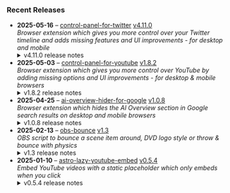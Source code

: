 ### Recent Releases

<!-- RECENT_RELEASES -->
<ul>
<li>
  <strong>2025-05-16</strong> – <a href="https://github.com/insin/control-panel-for-twitter">control-panel-for-twitter</a> <a href="https://github.com/insin/control-panel-for-twitter/releases/tag/v4.11.0">v4.11.0</a>
  <div><em>Browser extension which gives you more control over your Twitter timeline and adds missing features and UI improvements - for desktop and mobile</em></div>
  <details><summary>v4.11.0 release notes</summary><p>Visit the <a href="https://soitis.dev/control-panel-for-twitter" rel="nofollow">Control Panel for Twitter website</a> for installation links, more information about the extension, and FAQs. Follow <a href="https://twitter.com/ControlPanelFT" rel="nofollow">@ControlPanelFT</a> on Twitter or <a href="https://bsky.app/profile/soitis.dev" rel="nofollow">@soitis.dev</a> on Bluesky for updates.</p>
<h2>Changes</h2>
<ul>
<li>Added an option to hide the Live bar in the mobile timeline when someone you follow is broadcasting</li>
<li>Added an option to hide the Live with X box in the desktop sidebar</li>
<li>Added an option to hide the What's happening box in the desktop sidebar</li>
<li>Added an option to hide Who to follow and other suggested follow boxes in the desktop sidebar</li>
<li>Moved these to a new Sidebar options group, as they don't all belong in the Remove algorithmic content group</li>
<li>Added changing "Live on X" to "Live on Twitter" when Replace X branding changes is enabled</li>
<li>Added hiding promoted trends</li>
<li>Added hiding Install button cards in some Grok tweets</li>
<li>Added hiding Ask Grok button in Tweets</li>
<li>Added hiding a new premium upsell in the desktop sidebar</li>
<li>Fixed a link headline restoration false positive on Install button cards in Grok tweets</li>
<li>Fixed hiding the ad in What's happening when not hiding sidebar contents</li>
<li>Fixed Japanese translation wording and sentence endings</li>
<li>Increased timeout waiting for the "you aren't verified yet" premium upsell to appear in your own profile</li>
<li>Removed the Hide Pro nav option, as it's no longer applicable</li>
</ul>
<h2>Availability</h2>
<p>New versions have to be reviewed and approved for each browser before they're available to install or upgrade to.</p>
<p>This version is available for the following browsers:</p>
<p><a href="https://apps.apple.com/app/id1668516167?platform=mac" title="Safari on macOS" rel="nofollow"><img src="https://private-user-images.githubusercontent.com/226692/407980194-5521baec-f246-4a91-9615-ef602e3743b5.png?jwt=eyJhbGciOiJIUzI1NiIsInR5cCI6IkpXVCJ9.eyJpc3MiOiJnaXRodWIuY29tIiwiYXVkIjoicmF3LmdpdGh1YnVzZXJjb250ZW50LmNvbSIsImtleSI6ImtleTUiLCJleHAiOjE3NDc1ODgyMjYsIm5iZiI6MTc0NzU4NzkyNiwicGF0aCI6Ii8yMjY2OTIvNDA3OTgwMTk0LTU1MjFiYWVjLWYyNDYtNGE5MS05NjE1LWVmNjAyZTM3NDNiNS5wbmc_WC1BbXotQWxnb3JpdGhtPUFXUzQtSE1BQy1TSEEyNTYmWC1BbXotQ3JlZGVudGlhbD1BS0lBVkNPRFlMU0E1M1BRSzRaQSUyRjIwMjUwNTE4JTJGdXMtZWFzdC0xJTJGczMlMkZhd3M0X3JlcXVlc3QmWC1BbXotRGF0ZT0yMDI1MDUxOFQxNzA1MjZaJlgtQW16LUV4cGlyZXM9MzAwJlgtQW16LVNpZ25hdHVyZT04N2E0Yjk5NjkyOWMxMWRhN2E1MjhmYzBjM2RlNDhlZDMwOTgyNTFkNmZiMzJhMTY4ZDlkOWQ2MDY0OGQ0YWY2JlgtQW16LVNpZ25lZEhlYWRlcnM9aG9zdCJ9.T4lN5_DNwzdMLzGyXP1SV2HrxZCPcDOGZDSTL8-UcjY" alt="Safari on macOS)" content-type-secured-asset="image/png" secured-asset-link="" style="max-width: 100%;"></a> <a href="https://microsoftedge.microsoft.com/addons/detail/control-panel-for-twitter/foccddlibbeccjiobcnakipdpkjiijjp" title="Edge and Edge Canary on Android" rel="nofollow"><img src="https://user-images.githubusercontent.com/226692/212897573-34b1af0a-dc5a-4aa2-a1e7-ca85d3823f9f.png" alt="Edge and Edge Canary on Android" style="max-width: 100%;"></a></p>

<h2>Screenshots</h2>
<h3>Hide Live broadcast bar on mobile</h3>
<table>
<thead>
<tr>
<th align="center">Before</th>
<th align="center">After</th>
</tr>
</thead>
<tbody>
<tr>
<td align="center"><a target="_blank" rel="noopener noreferrer" href="https://private-user-images.githubusercontent.com/226692/444661625-0b5f46ee-0b1c-4895-8547-2996c0a3920d.jpg?jwt=eyJhbGciOiJIUzI1NiIsInR5cCI6IkpXVCJ9.eyJpc3MiOiJnaXRodWIuY29tIiwiYXVkIjoicmF3LmdpdGh1YnVzZXJjb250ZW50LmNvbSIsImtleSI6ImtleTUiLCJleHAiOjE3NDc1ODgyMjYsIm5iZiI6MTc0NzU4NzkyNiwicGF0aCI6Ii8yMjY2OTIvNDQ0NjYxNjI1LTBiNWY0NmVlLTBiMWMtNDg5NS04NTQ3LTI5OTZjMGEzOTIwZC5qcGc_WC1BbXotQWxnb3JpdGhtPUFXUzQtSE1BQy1TSEEyNTYmWC1BbXotQ3JlZGVudGlhbD1BS0lBVkNPRFlMU0E1M1BRSzRaQSUyRjIwMjUwNTE4JTJGdXMtZWFzdC0xJTJGczMlMkZhd3M0X3JlcXVlc3QmWC1BbXotRGF0ZT0yMDI1MDUxOFQxNzA1MjZaJlgtQW16LUV4cGlyZXM9MzAwJlgtQW16LVNpZ25hdHVyZT03MDI4YWU0OGExZjczOGJiMWIwMjY1ODY2OWE5ZWM3Yzg5YTk4YWM0YzUwNDZkYjgzZjAxMmNhZTZhOTI3OWMzJlgtQW16LVNpZ25lZEhlYWRlcnM9aG9zdCJ9.PzAHk_GfaNldQDWa4Qmhxmp8Vb6uYg3iKHplS-auOQ4"><img src="https://private-user-images.githubusercontent.com/226692/444661625-0b5f46ee-0b1c-4895-8547-2996c0a3920d.jpg?jwt=eyJhbGciOiJIUzI1NiIsInR5cCI6IkpXVCJ9.eyJpc3MiOiJnaXRodWIuY29tIiwiYXVkIjoicmF3LmdpdGh1YnVzZXJjb250ZW50LmNvbSIsImtleSI6ImtleTUiLCJleHAiOjE3NDc1ODgyMjYsIm5iZiI6MTc0NzU4NzkyNiwicGF0aCI6Ii8yMjY2OTIvNDQ0NjYxNjI1LTBiNWY0NmVlLTBiMWMtNDg5NS04NTQ3LTI5OTZjMGEzOTIwZC5qcGc_WC1BbXotQWxnb3JpdGhtPUFXUzQtSE1BQy1TSEEyNTYmWC1BbXotQ3JlZGVudGlhbD1BS0lBVkNPRFlMU0E1M1BRSzRaQSUyRjIwMjUwNTE4JTJGdXMtZWFzdC0xJTJGczMlMkZhd3M0X3JlcXVlc3QmWC1BbXotRGF0ZT0yMDI1MDUxOFQxNzA1MjZaJlgtQW16LUV4cGlyZXM9MzAwJlgtQW16LVNpZ25hdHVyZT03MDI4YWU0OGExZjczOGJiMWIwMjY1ODY2OWE5ZWM3Yzg5YTk4YWM0YzUwNDZkYjgzZjAxMmNhZTZhOTI3OWMzJlgtQW16LVNpZ25lZEhlYWRlcnM9aG9zdCJ9.PzAHk_GfaNldQDWa4Qmhxmp8Vb6uYg3iKHplS-auOQ4" alt="" content-type-secured-asset="image/jpeg" style="max-width: 100%;"></a></td>
<td align="center"><a target="_blank" rel="noopener noreferrer" href="https://private-user-images.githubusercontent.com/226692/444661700-43cc4a05-a185-493d-bdde-c9dbc127262e.jpg?jwt=eyJhbGciOiJIUzI1NiIsInR5cCI6IkpXVCJ9.eyJpc3MiOiJnaXRodWIuY29tIiwiYXVkIjoicmF3LmdpdGh1YnVzZXJjb250ZW50LmNvbSIsImtleSI6ImtleTUiLCJleHAiOjE3NDc1ODgyMjYsIm5iZiI6MTc0NzU4NzkyNiwicGF0aCI6Ii8yMjY2OTIvNDQ0NjYxNzAwLTQzY2M0YTA1LWExODUtNDkzZC1iZGRlLWM5ZGJjMTI3MjYyZS5qcGc_WC1BbXotQWxnb3JpdGhtPUFXUzQtSE1BQy1TSEEyNTYmWC1BbXotQ3JlZGVudGlhbD1BS0lBVkNPRFlMU0E1M1BRSzRaQSUyRjIwMjUwNTE4JTJGdXMtZWFzdC0xJTJGczMlMkZhd3M0X3JlcXVlc3QmWC1BbXotRGF0ZT0yMDI1MDUxOFQxNzA1MjZaJlgtQW16LUV4cGlyZXM9MzAwJlgtQW16LVNpZ25hdHVyZT02ODRiMDk4NTNhMjY0MTUzNWYzODIwZjgyMWNkZTk1OTJmOTg2MDBjNjgwNjQ1Nzg0Y2JiYTdmNzM2ZWFjYjg5JlgtQW16LVNpZ25lZEhlYWRlcnM9aG9zdCJ9.6gSM1kEHVzFXOPLwtZaGBLfYiZXZseCbnacnce054xg"><img src="https://private-user-images.githubusercontent.com/226692/444661700-43cc4a05-a185-493d-bdde-c9dbc127262e.jpg?jwt=eyJhbGciOiJIUzI1NiIsInR5cCI6IkpXVCJ9.eyJpc3MiOiJnaXRodWIuY29tIiwiYXVkIjoicmF3LmdpdGh1YnVzZXJjb250ZW50LmNvbSIsImtleSI6ImtleTUiLCJleHAiOjE3NDc1ODgyMjYsIm5iZiI6MTc0NzU4NzkyNiwicGF0aCI6Ii8yMjY2OTIvNDQ0NjYxNzAwLTQzY2M0YTA1LWExODUtNDkzZC1iZGRlLWM5ZGJjMTI3MjYyZS5qcGc_WC1BbXotQWxnb3JpdGhtPUFXUzQtSE1BQy1TSEEyNTYmWC1BbXotQ3JlZGVudGlhbD1BS0lBVkNPRFlMU0E1M1BRSzRaQSUyRjIwMjUwNTE4JTJGdXMtZWFzdC0xJTJGczMlMkZhd3M0X3JlcXVlc3QmWC1BbXotRGF0ZT0yMDI1MDUxOFQxNzA1MjZaJlgtQW16LUV4cGlyZXM9MzAwJlgtQW16LVNpZ25hdHVyZT02ODRiMDk4NTNhMjY0MTUzNWYzODIwZjgyMWNkZTk1OTJmOTg2MDBjNjgwNjQ1Nzg0Y2JiYTdmNzM2ZWFjYjg5JlgtQW16LVNpZ25lZEhlYWRlcnM9aG9zdCJ9.6gSM1kEHVzFXOPLwtZaGBLfYiZXZseCbnacnce054xg" alt="" content-type-secured-asset="image/jpeg" style="max-width: 100%;"></a></td>
</tr>
</tbody>
</table>
<h2>Donate</h2>
<p>Support Control Panel for Twitter development with a tip:</p>
<p><a href="https://ko-fi.com/jbscript" rel="nofollow"><img src="https://private-user-images.githubusercontent.com/226692/330361609-c318a7d3-695e-448d-af15-ef0b934ae168.png?jwt=eyJhbGciOiJIUzI1NiIsInR5cCI6IkpXVCJ9.eyJpc3MiOiJnaXRodWIuY29tIiwiYXVkIjoicmF3LmdpdGh1YnVzZXJjb250ZW50LmNvbSIsImtleSI6ImtleTUiLCJleHAiOjE3NDc1ODgyMjYsIm5iZiI6MTc0NzU4NzkyNiwicGF0aCI6Ii8yMjY2OTIvMzMwMzYxNjA5LWMzMThhN2QzLTY5NWUtNDQ4ZC1hZjE1LWVmMGI5MzRhZTE2OC5wbmc_WC1BbXotQWxnb3JpdGhtPUFXUzQtSE1BQy1TSEEyNTYmWC1BbXotQ3JlZGVudGlhbD1BS0lBVkNPRFlMU0E1M1BRSzRaQSUyRjIwMjUwNTE4JTJGdXMtZWFzdC0xJTJGczMlMkZhd3M0X3JlcXVlc3QmWC1BbXotRGF0ZT0yMDI1MDUxOFQxNzA1MjZaJlgtQW16LUV4cGlyZXM9MzAwJlgtQW16LVNpZ25hdHVyZT05ZjU2MWQxM2EyZWY4NjNlMzI1MzEwMjNmOGZjOGVkODc2ZmM3ZDUwYzIzYzcxOTg0M2Q3MzAzZDVmYjMzMjM3JlgtQW16LVNpZ25lZEhlYWRlcnM9aG9zdCJ9.SOq2SspwkE2AZw6ZN8I1zYlBKu6I3gqbsIJsC4J8WGw" alt="Support me on Ko-fi" content-type-secured-asset="image/png" secured-asset-link="" style="max-width: 100%;"></a></p></details>
</li>
<li>
  <strong>2025-05-03</strong> – <a href="https://github.com/insin/control-panel-for-youtube">control-panel-for-youtube</a> <a href="https://github.com/insin/control-panel-for-youtube/releases/tag/v1.8.2">v1.8.2</a>
  <div><em>Browser extension which gives you more control over YouTube by adding missing options and UI improvements - for desktop &amp; mobile browsers</em></div>
  <details><summary>v1.8.2 release notes</summary><p>Visit the <a href="https://soitis.dev/control-panel-for-youtube" rel="nofollow">Control Panel for YouTube website</a> for installation links, more information about the extension, and FAQs. Follow <a href="https://bsky.app/profile/soitis.dev" rel="nofollow">@soitis.dev</a> on Bluesky for updates.</p>
<h2>Changes</h2>
<ul>
<li>Added the missing options for the Take snapshot video menu item:
<ul>
<li>Toggle display of the menu item</li>
<li>Snapshot format: JPEG (default) or PNG</li>
<li>JPEG snapshot quality: Full, High (default), Medium or Low</li>
</ul>
</li>
<li>Added an option to hide channel banner images, to reduce the amount of space the channel header takes up</li>
<li>Fixed Automatically pausing channel trailers preventing the next attempt to manually play the trailer if you change any options while on a channel's Featured tab</li>
</ul>
<h2>Availability</h2>

<p>This version is available for the following browsers:</p>
<p><a href="https://apps.apple.com/app/id6478456678?platform=mac" title="Safari on macOS" rel="nofollow"><img src="https://private-user-images.githubusercontent.com/226692/407980194-5521baec-f246-4a91-9615-ef602e3743b5.png?jwt=eyJhbGciOiJIUzI1NiIsInR5cCI6IkpXVCJ9.eyJpc3MiOiJnaXRodWIuY29tIiwiYXVkIjoicmF3LmdpdGh1YnVzZXJjb250ZW50LmNvbSIsImtleSI6ImtleTUiLCJleHAiOjE3NDc1ODgyMjYsIm5iZiI6MTc0NzU4NzkyNiwicGF0aCI6Ii8yMjY2OTIvNDA3OTgwMTk0LTU1MjFiYWVjLWYyNDYtNGE5MS05NjE1LWVmNjAyZTM3NDNiNS5wbmc_WC1BbXotQWxnb3JpdGhtPUFXUzQtSE1BQy1TSEEyNTYmWC1BbXotQ3JlZGVudGlhbD1BS0lBVkNPRFlMU0E1M1BRSzRaQSUyRjIwMjUwNTE4JTJGdXMtZWFzdC0xJTJGczMlMkZhd3M0X3JlcXVlc3QmWC1BbXotRGF0ZT0yMDI1MDUxOFQxNzA1MjZaJlgtQW16LUV4cGlyZXM9MzAwJlgtQW16LVNpZ25hdHVyZT04N2E0Yjk5NjkyOWMxMWRhN2E1MjhmYzBjM2RlNDhlZDMwOTgyNTFkNmZiMzJhMTY4ZDlkOWQ2MDY0OGQ0YWY2JlgtQW16LVNpZ25lZEhlYWRlcnM9aG9zdCJ9.T4lN5_DNwzdMLzGyXP1SV2HrxZCPcDOGZDSTL8-UcjY" alt="Safari on macOS)" content-type-secured-asset="image/png" secured-asset-link="" style="max-width: 100%;"></a> <a href="https://apps.apple.com/app/id6478456678?platform=iphone" title="Safari on iOS" rel="nofollow"><img src="https://private-user-images.githubusercontent.com/226692/407979936-2370f4ea-3362-4b75-b52d-0e99dcae13f6.png?jwt=eyJhbGciOiJIUzI1NiIsInR5cCI6IkpXVCJ9.eyJpc3MiOiJnaXRodWIuY29tIiwiYXVkIjoicmF3LmdpdGh1YnVzZXJjb250ZW50LmNvbSIsImtleSI6ImtleTUiLCJleHAiOjE3NDc1ODgyMjYsIm5iZiI6MTc0NzU4NzkyNiwicGF0aCI6Ii8yMjY2OTIvNDA3OTc5OTM2LTIzNzBmNGVhLTMzNjItNGI3NS1iNTJkLTBlOTlkY2FlMTNmNi5wbmc_WC1BbXotQWxnb3JpdGhtPUFXUzQtSE1BQy1TSEEyNTYmWC1BbXotQ3JlZGVudGlhbD1BS0lBVkNPRFlMU0E1M1BRSzRaQSUyRjIwMjUwNTE4JTJGdXMtZWFzdC0xJTJGczMlMkZhd3M0X3JlcXVlc3QmWC1BbXotRGF0ZT0yMDI1MDUxOFQxNzA1MjZaJlgtQW16LUV4cGlyZXM9MzAwJlgtQW16LVNpZ25hdHVyZT00N2EzNjVlODFiZGY4ZmRhMDM2NTFiYmIyYjYwOWJkNmFjNGRjOWVkYTkwMzk4ZjgyOTU1OGFlNDc3ZDBjOGIzJlgtQW16LVNpZ25lZEhlYWRlcnM9aG9zdCJ9.0htBP6RQX7kEomu5XIDDO-u7UtgSAJq1HQcKa92Xy2g" alt="Safari on iOS" content-type-secured-asset="image/png" secured-asset-link="" style="max-width: 100%;"></a> <a href="https://addons.mozilla.org/firefox/addon/control-panel-for-youtube/" title="Firefox and Firefox for Android" rel="nofollow"><img src="https://private-user-images.githubusercontent.com/226692/307636781-566d72e8-bd40-43a4-9118-1768946f5b20.png?jwt=eyJhbGciOiJIUzI1NiIsInR5cCI6IkpXVCJ9.eyJpc3MiOiJnaXRodWIuY29tIiwiYXVkIjoicmF3LmdpdGh1YnVzZXJjb250ZW50LmNvbSIsImtleSI6ImtleTUiLCJleHAiOjE3NDc1ODgyMjYsIm5iZiI6MTc0NzU4NzkyNiwicGF0aCI6Ii8yMjY2OTIvMzA3NjM2NzgxLTU2NmQ3MmU4LWJkNDAtNDNhNC05MTE4LTE3Njg5NDZmNWIyMC5wbmc_WC1BbXotQWxnb3JpdGhtPUFXUzQtSE1BQy1TSEEyNTYmWC1BbXotQ3JlZGVudGlhbD1BS0lBVkNPRFlMU0E1M1BRSzRaQSUyRjIwMjUwNTE4JTJGdXMtZWFzdC0xJTJGczMlMkZhd3M0X3JlcXVlc3QmWC1BbXotRGF0ZT0yMDI1MDUxOFQxNzA1MjZaJlgtQW16LUV4cGlyZXM9MzAwJlgtQW16LVNpZ25hdHVyZT1iZDJiNzAyOWU1NzZiMjEyZDIyNjVhNDcyODU5NTIyOWYzODIzMzdlY2I5NmQ5MWYzNWE2ODIzYjI3OWQwNjM4JlgtQW16LVNpZ25lZEhlYWRlcnM9aG9zdCJ9.offOJUROO7oguE1Cx5Q_ujOOg9t7vG2V6GS1PxsdVi8" alt="Firefox and Firefox for Android" content-type-secured-asset="image/png" secured-asset-link="" style="max-width: 100%;"></a> <a href="https://chromewebstore.google.com/detail/control-panel-for-youtube/lodcanccmfbpjjpnngindkkmiehimile" title="Chrome and Chromium-based browsers" rel="nofollow"><img src="https://private-user-images.githubusercontent.com/226692/307584913-08b44d7b-61d5-49f2-9a76-607eb36fe407.png?jwt=eyJhbGciOiJIUzI1NiIsInR5cCI6IkpXVCJ9.eyJpc3MiOiJnaXRodWIuY29tIiwiYXVkIjoicmF3LmdpdGh1YnVzZXJjb250ZW50LmNvbSIsImtleSI6ImtleTUiLCJleHAiOjE3NDc1ODgyMjYsIm5iZiI6MTc0NzU4NzkyNiwicGF0aCI6Ii8yMjY2OTIvMzA3NTg0OTEzLTA4YjQ0ZDdiLTYxZDUtNDlmMi05YTc2LTYwN2ViMzZmZTQwNy5wbmc_WC1BbXotQWxnb3JpdGhtPUFXUzQtSE1BQy1TSEEyNTYmWC1BbXotQ3JlZGVudGlhbD1BS0lBVkNPRFlMU0E1M1BRSzRaQSUyRjIwMjUwNTE4JTJGdXMtZWFzdC0xJTJGczMlMkZhd3M0X3JlcXVlc3QmWC1BbXotRGF0ZT0yMDI1MDUxOFQxNzA1MjZaJlgtQW16LUV4cGlyZXM9MzAwJlgtQW16LVNpZ25hdHVyZT01MDdmZmRmZmNkYTc1NmRhZGMyMmVlMmI2YzdkZjJhOTA4OWRkNzUxOGZjYWJjMTdlMDMzNjFmNDFhMDFiZmYwJlgtQW16LVNpZ25lZEhlYWRlcnM9aG9zdCJ9.9RamtlBV4KzOqkUewI2N762TX_EFFePECNZoikzNgew" alt="Chrome and Chromium-based browsers" content-type-secured-asset="image/png" secured-asset-link="" style="max-width: 100%;"></a> <a href="https://microsoftedge.microsoft.com/addons/detail/llinnalaegmbpmjonmfbpklchphiabfo" title="Edge and Edge Canary on Android" rel="nofollow"><img src="https://private-user-images.githubusercontent.com/226692/308582850-d5ccf576-df4a-48c8-b881-17c1e8a0c6df.png?jwt=eyJhbGciOiJIUzI1NiIsInR5cCI6IkpXVCJ9.eyJpc3MiOiJnaXRodWIuY29tIiwiYXVkIjoicmF3LmdpdGh1YnVzZXJjb250ZW50LmNvbSIsImtleSI6ImtleTUiLCJleHAiOjE3NDc1ODgyMjYsIm5iZiI6MTc0NzU4NzkyNiwicGF0aCI6Ii8yMjY2OTIvMzA4NTgyODUwLWQ1Y2NmNTc2LWRmNGEtNDhjOC1iODgxLTE3YzFlOGEwYzZkZi5wbmc_WC1BbXotQWxnb3JpdGhtPUFXUzQtSE1BQy1TSEEyNTYmWC1BbXotQ3JlZGVudGlhbD1BS0lBVkNPRFlMU0E1M1BRSzRaQSUyRjIwMjUwNTE4JTJGdXMtZWFzdC0xJTJGczMlMkZhd3M0X3JlcXVlc3QmWC1BbXotRGF0ZT0yMDI1MDUxOFQxNzA1MjZaJlgtQW16LUV4cGlyZXM9MzAwJlgtQW16LVNpZ25hdHVyZT1iYTllOWI3YTZlM2JhMTYxYjE1MjY1YjViOTBkOGRmNDc5NmNlMGFkNzZmZmYxMjc1YjU4ZjZkOWEzMmI4ZmUyJlgtQW16LVNpZ25lZEhlYWRlcnM9aG9zdCJ9.2syBwznyh2y5DwHcoOLnfOqDyKlCpU4s4PA97oFsdqw" alt="Edge and Edge Canary on Android" content-type-secured-asset="image/png" secured-asset-link="" style="max-width: 100%;"></a></p>
<h2>Screenshots</h2>
<h3>New Take snapshot options</h3>
<p><a target="_blank" rel="noopener noreferrer" href="https://private-user-images.githubusercontent.com/226692/440089982-05766964-f8e8-45f1-a62e-b237c8dac404.gif?jwt=eyJhbGciOiJIUzI1NiIsInR5cCI6IkpXVCJ9.eyJpc3MiOiJnaXRodWIuY29tIiwiYXVkIjoicmF3LmdpdGh1YnVzZXJjb250ZW50LmNvbSIsImtleSI6ImtleTUiLCJleHAiOjE3NDc1ODgyMjYsIm5iZiI6MTc0NzU4NzkyNiwicGF0aCI6Ii8yMjY2OTIvNDQwMDg5OTgyLTA1NzY2OTY0LWY4ZTgtNDVmMS1hNjJlLWIyMzdjOGRhYzQwNC5naWY_WC1BbXotQWxnb3JpdGhtPUFXUzQtSE1BQy1TSEEyNTYmWC1BbXotQ3JlZGVudGlhbD1BS0lBVkNPRFlMU0E1M1BRSzRaQSUyRjIwMjUwNTE4JTJGdXMtZWFzdC0xJTJGczMlMkZhd3M0X3JlcXVlc3QmWC1BbXotRGF0ZT0yMDI1MDUxOFQxNzA1MjZaJlgtQW16LUV4cGlyZXM9MzAwJlgtQW16LVNpZ25hdHVyZT0zYWU1ZGIzMDI3ZTdhNWZjYjgzZmM5ZmNlNTJiODQ1OTU5NGEyZGM4ZmYzNjQyY2JlNjY4Y2UyYTQ1MzQ3OWIyJlgtQW16LVNpZ25lZEhlYWRlcnM9aG9zdCJ9.E97KrLCm5rXUSdz0K6PpbEBLNhXR6bnGNvY8XPT2upo"><img src="https://private-user-images.githubusercontent.com/226692/440089982-05766964-f8e8-45f1-a62e-b237c8dac404.gif?jwt=eyJhbGciOiJIUzI1NiIsInR5cCI6IkpXVCJ9.eyJpc3MiOiJnaXRodWIuY29tIiwiYXVkIjoicmF3LmdpdGh1YnVzZXJjb250ZW50LmNvbSIsImtleSI6ImtleTUiLCJleHAiOjE3NDc1ODgyMjYsIm5iZiI6MTc0NzU4NzkyNiwicGF0aCI6Ii8yMjY2OTIvNDQwMDg5OTgyLTA1NzY2OTY0LWY4ZTgtNDVmMS1hNjJlLWIyMzdjOGRhYzQwNC5naWY_WC1BbXotQWxnb3JpdGhtPUFXUzQtSE1BQy1TSEEyNTYmWC1BbXotQ3JlZGVudGlhbD1BS0lBVkNPRFlMU0E1M1BRSzRaQSUyRjIwMjUwNTE4JTJGdXMtZWFzdC0xJTJGczMlMkZhd3M0X3JlcXVlc3QmWC1BbXotRGF0ZT0yMDI1MDUxOFQxNzA1MjZaJlgtQW16LUV4cGlyZXM9MzAwJlgtQW16LVNpZ25hdHVyZT0zYWU1ZGIzMDI3ZTdhNWZjYjgzZmM5ZmNlNTJiODQ1OTU5NGEyZGM4ZmYzNjQyY2JlNjY4Y2UyYTQ1MzQ3OWIyJlgtQW16LVNpZ25lZEhlYWRlcnM9aG9zdCJ9.E97KrLCm5rXUSdz0K6PpbEBLNhXR6bnGNvY8XPT2upo" alt="" content-type-secured-asset="image/gif" style="max-width: 100%;"></a></p>
<h2>Donate</h2>
<p>Support Control Panel for YouTube development with a tip:</p>
<p><a href="https://ko-fi.com/jbscript" rel="nofollow"><img src="https://private-user-images.githubusercontent.com/226692/330361609-c318a7d3-695e-448d-af15-ef0b934ae168.png?jwt=eyJhbGciOiJIUzI1NiIsInR5cCI6IkpXVCJ9.eyJpc3MiOiJnaXRodWIuY29tIiwiYXVkIjoicmF3LmdpdGh1YnVzZXJjb250ZW50LmNvbSIsImtleSI6ImtleTUiLCJleHAiOjE3NDc1ODgyMjYsIm5iZiI6MTc0NzU4NzkyNiwicGF0aCI6Ii8yMjY2OTIvMzMwMzYxNjA5LWMzMThhN2QzLTY5NWUtNDQ4ZC1hZjE1LWVmMGI5MzRhZTE2OC5wbmc_WC1BbXotQWxnb3JpdGhtPUFXUzQtSE1BQy1TSEEyNTYmWC1BbXotQ3JlZGVudGlhbD1BS0lBVkNPRFlMU0E1M1BRSzRaQSUyRjIwMjUwNTE4JTJGdXMtZWFzdC0xJTJGczMlMkZhd3M0X3JlcXVlc3QmWC1BbXotRGF0ZT0yMDI1MDUxOFQxNzA1MjZaJlgtQW16LUV4cGlyZXM9MzAwJlgtQW16LVNpZ25hdHVyZT05ZjU2MWQxM2EyZWY4NjNlMzI1MzEwMjNmOGZjOGVkODc2ZmM3ZDUwYzIzYzcxOTg0M2Q3MzAzZDVmYjMzMjM3JlgtQW16LVNpZ25lZEhlYWRlcnM9aG9zdCJ9.SOq2SspwkE2AZw6ZN8I1zYlBKu6I3gqbsIJsC4J8WGw" alt="Support me on Ko-fi" content-type-secured-asset="image/png" secured-asset-link="" style="max-width: 100%;"></a></p></details>
</li>
<li>
  <strong>2025-04-25</strong> – <a href="https://github.com/insin/ai-overview-hider-for-google">ai-overview-hider-for-google</a> <a href="https://github.com/insin/ai-overview-hider-for-google/releases/tag/v1.0.8">v1.0.8</a>
  <div><em>Browser extension which hides the AI Overview section in Google search results on desktop and mobile browsers</em></div>
  <details><summary>v1.0.8 release notes</summary><p>Visit the <a href="https://soitis.dev/ai-overview-hider-for-google" rel="nofollow">AI Overview Hider for Google website</a> for installation links, more information about the extension, and FAQs. Follow <a href="https://bsky.app/profile/soitis.dev" rel="nofollow">@soitis.dev</a> on Bluesky for updates.</p>
<h2>Changes</h2>
<ul>
<li>Hide a new AI Overview variant which appears as a search result section</li>
<li>Hide "People also ask" AI Overviews on mobile</li>
</ul>
<h2>Availability</h2>
<p>New versions have to be reviewed and approved by each browser before they're available to install or upgrade to.</p>
<p>This version is available for the following browsers:</p>
<p><a href="https://apps.apple.com/app/ai-overview-hider-for-google/id6739935376?platform=mac" title="Safari on macOS" rel="nofollow"><img src="https://private-user-images.githubusercontent.com/226692/407980194-5521baec-f246-4a91-9615-ef602e3743b5.png?jwt=eyJhbGciOiJIUzI1NiIsInR5cCI6IkpXVCJ9.eyJpc3MiOiJnaXRodWIuY29tIiwiYXVkIjoicmF3LmdpdGh1YnVzZXJjb250ZW50LmNvbSIsImtleSI6ImtleTUiLCJleHAiOjE3NDc1ODgyMjYsIm5iZiI6MTc0NzU4NzkyNiwicGF0aCI6Ii8yMjY2OTIvNDA3OTgwMTk0LTU1MjFiYWVjLWYyNDYtNGE5MS05NjE1LWVmNjAyZTM3NDNiNS5wbmc_WC1BbXotQWxnb3JpdGhtPUFXUzQtSE1BQy1TSEEyNTYmWC1BbXotQ3JlZGVudGlhbD1BS0lBVkNPRFlMU0E1M1BRSzRaQSUyRjIwMjUwNTE4JTJGdXMtZWFzdC0xJTJGczMlMkZhd3M0X3JlcXVlc3QmWC1BbXotRGF0ZT0yMDI1MDUxOFQxNzA1MjZaJlgtQW16LUV4cGlyZXM9MzAwJlgtQW16LVNpZ25hdHVyZT04N2E0Yjk5NjkyOWMxMWRhN2E1MjhmYzBjM2RlNDhlZDMwOTgyNTFkNmZiMzJhMTY4ZDlkOWQ2MDY0OGQ0YWY2JlgtQW16LVNpZ25lZEhlYWRlcnM9aG9zdCJ9.T4lN5_DNwzdMLzGyXP1SV2HrxZCPcDOGZDSTL8-UcjY" alt="Safari on macOS)" content-type-secured-asset="image/png" secured-asset-link="" style="max-width: 100%;"></a> <a href="https://apps.apple.com/app/ai-overview-hider-for-google/id6739935376?platform=iphone" title="Safari on iOS" rel="nofollow"><img src="https://private-user-images.githubusercontent.com/226692/407979936-2370f4ea-3362-4b75-b52d-0e99dcae13f6.png?jwt=eyJhbGciOiJIUzI1NiIsInR5cCI6IkpXVCJ9.eyJpc3MiOiJnaXRodWIuY29tIiwiYXVkIjoicmF3LmdpdGh1YnVzZXJjb250ZW50LmNvbSIsImtleSI6ImtleTUiLCJleHAiOjE3NDc1ODgyMjYsIm5iZiI6MTc0NzU4NzkyNiwicGF0aCI6Ii8yMjY2OTIvNDA3OTc5OTM2LTIzNzBmNGVhLTMzNjItNGI3NS1iNTJkLTBlOTlkY2FlMTNmNi5wbmc_WC1BbXotQWxnb3JpdGhtPUFXUzQtSE1BQy1TSEEyNTYmWC1BbXotQ3JlZGVudGlhbD1BS0lBVkNPRFlMU0E1M1BRSzRaQSUyRjIwMjUwNTE4JTJGdXMtZWFzdC0xJTJGczMlMkZhd3M0X3JlcXVlc3QmWC1BbXotRGF0ZT0yMDI1MDUxOFQxNzA1MjZaJlgtQW16LUV4cGlyZXM9MzAwJlgtQW16LVNpZ25hdHVyZT00N2EzNjVlODFiZGY4ZmRhMDM2NTFiYmIyYjYwOWJkNmFjNGRjOWVkYTkwMzk4ZjgyOTU1OGFlNDc3ZDBjOGIzJlgtQW16LVNpZ25lZEhlYWRlcnM9aG9zdCJ9.0htBP6RQX7kEomu5XIDDO-u7UtgSAJq1HQcKa92Xy2g" alt="Safari on iOS" content-type-secured-asset="image/png" secured-asset-link="" style="max-width: 100%;"></a> <a href="https://addons.mozilla.org/en-GB/firefox/addon/ai-overview-hider-for-google/" title="Firefox and Firefox for Android" rel="nofollow"><img src="https://private-user-images.githubusercontent.com/226692/399291296-c994c949-1101-4fcc-a8c3-a8d644ffc883.png?jwt=eyJhbGciOiJIUzI1NiIsInR5cCI6IkpXVCJ9.eyJpc3MiOiJnaXRodWIuY29tIiwiYXVkIjoicmF3LmdpdGh1YnVzZXJjb250ZW50LmNvbSIsImtleSI6ImtleTUiLCJleHAiOjE3NDc1ODgyMjYsIm5iZiI6MTc0NzU4NzkyNiwicGF0aCI6Ii8yMjY2OTIvMzk5MjkxMjk2LWM5OTRjOTQ5LTExMDEtNGZjYy1hOGMzLWE4ZDY0NGZmYzg4My5wbmc_WC1BbXotQWxnb3JpdGhtPUFXUzQtSE1BQy1TSEEyNTYmWC1BbXotQ3JlZGVudGlhbD1BS0lBVkNPRFlMU0E1M1BRSzRaQSUyRjIwMjUwNTE4JTJGdXMtZWFzdC0xJTJGczMlMkZhd3M0X3JlcXVlc3QmWC1BbXotRGF0ZT0yMDI1MDUxOFQxNzA1MjZaJlgtQW16LUV4cGlyZXM9MzAwJlgtQW16LVNpZ25hdHVyZT03ZjQ1YmUxN2MwNDdkYTJlZjkwMzlmMDc5ODljYjc0YzMxMWM1MWZiZGQxYzkwNjdiM2EyMDViMTYyOGU3ZTIzJlgtQW16LVNpZ25lZEhlYWRlcnM9aG9zdCJ9.Wd09ooGcWL0B4RgTku-GYTDwegndhI4KOu2rm3P_FaI" alt="Firefox and Firefox for Android" content-type-secured-asset="image/png" secured-asset-link="" style="max-width: 100%;"></a> <a href="https://chromewebstore.google.com/detail/ai-overview-hider-for-goo/foobohnghnhkmgpglaefdnbcjkenjpgi" title="Chrome and Chromium-based browsers" rel="nofollow"><img src="https://private-user-images.githubusercontent.com/226692/399071033-5e1c67cd-086c-415b-b055-267df80d6c13.png?jwt=eyJhbGciOiJIUzI1NiIsInR5cCI6IkpXVCJ9.eyJpc3MiOiJnaXRodWIuY29tIiwiYXVkIjoicmF3LmdpdGh1YnVzZXJjb250ZW50LmNvbSIsImtleSI6ImtleTUiLCJleHAiOjE3NDc1ODgyMjYsIm5iZiI6MTc0NzU4NzkyNiwicGF0aCI6Ii8yMjY2OTIvMzk5MDcxMDMzLTVlMWM2N2NkLTA4NmMtNDE1Yi1iMDU1LTI2N2RmODBkNmMxMy5wbmc_WC1BbXotQWxnb3JpdGhtPUFXUzQtSE1BQy1TSEEyNTYmWC1BbXotQ3JlZGVudGlhbD1BS0lBVkNPRFlMU0E1M1BRSzRaQSUyRjIwMjUwNTE4JTJGdXMtZWFzdC0xJTJGczMlMkZhd3M0X3JlcXVlc3QmWC1BbXotRGF0ZT0yMDI1MDUxOFQxNzA1MjZaJlgtQW16LUV4cGlyZXM9MzAwJlgtQW16LVNpZ25hdHVyZT01MjRhYTZkY2U3MTg0NTEwYTI2MzI5YjJiMzkxMzVlNDg0YzRmNDBlOGEzOGFhODliNDJiMDkyODc5NjQ1MjFkJlgtQW16LVNpZ25lZEhlYWRlcnM9aG9zdCJ9.kkiwaFa_55d38BirtKniPMPEucO7BrPEesMEqx_Q86E" alt="Chrome and Chromium-based browsers" content-type-secured-asset="image/png" secured-asset-link="" style="max-width: 100%;"></a> <a href="https://microsoftedge.microsoft.com/addons/detail/ai-overview-hider-for-goo/kgnepepbdpcpjkkhomocmpohgocijgkf" title="Edge and Edge Canary on Android" rel="nofollow"><img src="https://private-user-images.githubusercontent.com/226692/399472874-649d0e77-de48-47ce-a856-db02703929cb.png?jwt=eyJhbGciOiJIUzI1NiIsInR5cCI6IkpXVCJ9.eyJpc3MiOiJnaXRodWIuY29tIiwiYXVkIjoicmF3LmdpdGh1YnVzZXJjb250ZW50LmNvbSIsImtleSI6ImtleTUiLCJleHAiOjE3NDc1ODgyMjYsIm5iZiI6MTc0NzU4NzkyNiwicGF0aCI6Ii8yMjY2OTIvMzk5NDcyODc0LTY0OWQwZTc3LWRlNDgtNDdjZS1hODU2LWRiMDI3MDM5MjljYi5wbmc_WC1BbXotQWxnb3JpdGhtPUFXUzQtSE1BQy1TSEEyNTYmWC1BbXotQ3JlZGVudGlhbD1BS0lBVkNPRFlMU0E1M1BRSzRaQSUyRjIwMjUwNTE4JTJGdXMtZWFzdC0xJTJGczMlMkZhd3M0X3JlcXVlc3QmWC1BbXotRGF0ZT0yMDI1MDUxOFQxNzA1MjZaJlgtQW16LUV4cGlyZXM9MzAwJlgtQW16LVNpZ25hdHVyZT03ZmMzN2Q3ZWU4YWIzODNhNGUwY2Y1MWRkYjlhM2RkZWQ3NTljNzA5ZWEzMjQxMzZlZDU3NzYwODRhMzAxYTU3JlgtQW16LVNpZ25lZEhlYWRlcnM9aG9zdCJ9.w0Sc8CTkI599q9y_sGbPNU4bZx0yXH0wsR5xXDGpRCU" alt="Edge and Edge Canary on Android" content-type-secured-asset="image/png" secured-asset-link="" style="max-width: 100%;"></a></p>
<h2>Screenshots</h2>
<h3>Desktop</h3>
<table>
<thead>
<tr>
<th align="center">Before</th>
<th align="center">After</th>
</tr>
</thead>
<tbody>
<tr>
<td align="center"><a target="_blank" rel="noopener noreferrer" href="https://private-user-images.githubusercontent.com/226692/437605761-ef85aaa4-b506-482a-83f2-e47861334ee9.png?jwt=eyJhbGciOiJIUzI1NiIsInR5cCI6IkpXVCJ9.eyJpc3MiOiJnaXRodWIuY29tIiwiYXVkIjoicmF3LmdpdGh1YnVzZXJjb250ZW50LmNvbSIsImtleSI6ImtleTUiLCJleHAiOjE3NDc1ODgyMjYsIm5iZiI6MTc0NzU4NzkyNiwicGF0aCI6Ii8yMjY2OTIvNDM3NjA1NzYxLWVmODVhYWE0LWI1MDYtNDgyYS04M2YyLWU0Nzg2MTMzNGVlOS5wbmc_WC1BbXotQWxnb3JpdGhtPUFXUzQtSE1BQy1TSEEyNTYmWC1BbXotQ3JlZGVudGlhbD1BS0lBVkNPRFlMU0E1M1BRSzRaQSUyRjIwMjUwNTE4JTJGdXMtZWFzdC0xJTJGczMlMkZhd3M0X3JlcXVlc3QmWC1BbXotRGF0ZT0yMDI1MDUxOFQxNzA1MjZaJlgtQW16LUV4cGlyZXM9MzAwJlgtQW16LVNpZ25hdHVyZT0yYzYzM2Q1MDAzYWYwZjM5YTcyMzljMzg1ZTJlNTljNGM0ZDUxNzFkMzExODJjMGEyOWRlMDY2YzAwZDI0NDg4JlgtQW16LVNpZ25lZEhlYWRlcnM9aG9zdCJ9.zCBWB2xxXkz9KUA5vXLzia37MgMw3Qt3ydtjcAEBWTM"><img src="https://private-user-images.githubusercontent.com/226692/437605761-ef85aaa4-b506-482a-83f2-e47861334ee9.png?jwt=eyJhbGciOiJIUzI1NiIsInR5cCI6IkpXVCJ9.eyJpc3MiOiJnaXRodWIuY29tIiwiYXVkIjoicmF3LmdpdGh1YnVzZXJjb250ZW50LmNvbSIsImtleSI6ImtleTUiLCJleHAiOjE3NDc1ODgyMjYsIm5iZiI6MTc0NzU4NzkyNiwicGF0aCI6Ii8yMjY2OTIvNDM3NjA1NzYxLWVmODVhYWE0LWI1MDYtNDgyYS04M2YyLWU0Nzg2MTMzNGVlOS5wbmc_WC1BbXotQWxnb3JpdGhtPUFXUzQtSE1BQy1TSEEyNTYmWC1BbXotQ3JlZGVudGlhbD1BS0lBVkNPRFlMU0E1M1BRSzRaQSUyRjIwMjUwNTE4JTJGdXMtZWFzdC0xJTJGczMlMkZhd3M0X3JlcXVlc3QmWC1BbXotRGF0ZT0yMDI1MDUxOFQxNzA1MjZaJlgtQW16LUV4cGlyZXM9MzAwJlgtQW16LVNpZ25hdHVyZT0yYzYzM2Q1MDAzYWYwZjM5YTcyMzljMzg1ZTJlNTljNGM0ZDUxNzFkMzExODJjMGEyOWRlMDY2YzAwZDI0NDg4JlgtQW16LVNpZ25lZEhlYWRlcnM9aG9zdCJ9.zCBWB2xxXkz9KUA5vXLzia37MgMw3Qt3ydtjcAEBWTM" alt="Before" content-type-secured-asset="image/png" style="max-width: 100%;"></a></td>
<td align="center"><a target="_blank" rel="noopener noreferrer" href="https://private-user-images.githubusercontent.com/226692/437605824-ebcb26ef-3941-4c3a-912a-484eedc2cee6.png?jwt=eyJhbGciOiJIUzI1NiIsInR5cCI6IkpXVCJ9.eyJpc3MiOiJnaXRodWIuY29tIiwiYXVkIjoicmF3LmdpdGh1YnVzZXJjb250ZW50LmNvbSIsImtleSI6ImtleTUiLCJleHAiOjE3NDc1ODgyMjYsIm5iZiI6MTc0NzU4NzkyNiwicGF0aCI6Ii8yMjY2OTIvNDM3NjA1ODI0LWViY2IyNmVmLTM5NDEtNGMzYS05MTJhLTQ4NGVlZGMyY2VlNi5wbmc_WC1BbXotQWxnb3JpdGhtPUFXUzQtSE1BQy1TSEEyNTYmWC1BbXotQ3JlZGVudGlhbD1BS0lBVkNPRFlMU0E1M1BRSzRaQSUyRjIwMjUwNTE4JTJGdXMtZWFzdC0xJTJGczMlMkZhd3M0X3JlcXVlc3QmWC1BbXotRGF0ZT0yMDI1MDUxOFQxNzA1MjZaJlgtQW16LUV4cGlyZXM9MzAwJlgtQW16LVNpZ25hdHVyZT0wYWU5ZGM2ODM2OTIwNGU1MWFlZGM2MWVkOGIwNTI4ODZiMTk2NTdiYTRhOGVkMDg2OGU4YWQ0NmU0YTJhZTVjJlgtQW16LVNpZ25lZEhlYWRlcnM9aG9zdCJ9.LYFxO-Mn0lhQDplzbgIZgGcK7GfBSHqRxoUVAiVynsM"><img src="https://private-user-images.githubusercontent.com/226692/437605824-ebcb26ef-3941-4c3a-912a-484eedc2cee6.png?jwt=eyJhbGciOiJIUzI1NiIsInR5cCI6IkpXVCJ9.eyJpc3MiOiJnaXRodWIuY29tIiwiYXVkIjoicmF3LmdpdGh1YnVzZXJjb250ZW50LmNvbSIsImtleSI6ImtleTUiLCJleHAiOjE3NDc1ODgyMjYsIm5iZiI6MTc0NzU4NzkyNiwicGF0aCI6Ii8yMjY2OTIvNDM3NjA1ODI0LWViY2IyNmVmLTM5NDEtNGMzYS05MTJhLTQ4NGVlZGMyY2VlNi5wbmc_WC1BbXotQWxnb3JpdGhtPUFXUzQtSE1BQy1TSEEyNTYmWC1BbXotQ3JlZGVudGlhbD1BS0lBVkNPRFlMU0E1M1BRSzRaQSUyRjIwMjUwNTE4JTJGdXMtZWFzdC0xJTJGczMlMkZhd3M0X3JlcXVlc3QmWC1BbXotRGF0ZT0yMDI1MDUxOFQxNzA1MjZaJlgtQW16LUV4cGlyZXM9MzAwJlgtQW16LVNpZ25hdHVyZT0wYWU5ZGM2ODM2OTIwNGU1MWFlZGM2MWVkOGIwNTI4ODZiMTk2NTdiYTRhOGVkMDg2OGU4YWQ0NmU0YTJhZTVjJlgtQW16LVNpZ25lZEhlYWRlcnM9aG9zdCJ9.LYFxO-Mn0lhQDplzbgIZgGcK7GfBSHqRxoUVAiVynsM" alt="After" content-type-secured-asset="image/png" style="max-width: 100%;"></a></td>
</tr>
</tbody>
</table>
<h3>Mobile</h3>
<table>
<thead>
<tr>
<th align="center">Before</th>
<th align="center">After</th>
</tr>
</thead>
<tbody>
<tr>
<td align="center"><a target="_blank" rel="noopener noreferrer" href="https://private-user-images.githubusercontent.com/226692/437605910-b3e41140-8922-497f-a9be-f6c69ef4437a.png?jwt=eyJhbGciOiJIUzI1NiIsInR5cCI6IkpXVCJ9.eyJpc3MiOiJnaXRodWIuY29tIiwiYXVkIjoicmF3LmdpdGh1YnVzZXJjb250ZW50LmNvbSIsImtleSI6ImtleTUiLCJleHAiOjE3NDc1ODgyMjYsIm5iZiI6MTc0NzU4NzkyNiwicGF0aCI6Ii8yMjY2OTIvNDM3NjA1OTEwLWIzZTQxMTQwLTg5MjItNDk3Zi1hOWJlLWY2YzY5ZWY0NDM3YS5wbmc_WC1BbXotQWxnb3JpdGhtPUFXUzQtSE1BQy1TSEEyNTYmWC1BbXotQ3JlZGVudGlhbD1BS0lBVkNPRFlMU0E1M1BRSzRaQSUyRjIwMjUwNTE4JTJGdXMtZWFzdC0xJTJGczMlMkZhd3M0X3JlcXVlc3QmWC1BbXotRGF0ZT0yMDI1MDUxOFQxNzA1MjZaJlgtQW16LUV4cGlyZXM9MzAwJlgtQW16LVNpZ25hdHVyZT1kMTRmOTA1OTYwNDdhM2JhYzc4ZDg2M2IyYWY0ZWU0ODM3ODJiOTFjYjk5OWFkNDc5YjY5MzFhM2ExZjU4NWNiJlgtQW16LVNpZ25lZEhlYWRlcnM9aG9zdCJ9.-7m3RgiORXydio58imhM0JW8tOWGXFdJQJkLM8imFi4"><img src="https://private-user-images.githubusercontent.com/226692/437605910-b3e41140-8922-497f-a9be-f6c69ef4437a.png?jwt=eyJhbGciOiJIUzI1NiIsInR5cCI6IkpXVCJ9.eyJpc3MiOiJnaXRodWIuY29tIiwiYXVkIjoicmF3LmdpdGh1YnVzZXJjb250ZW50LmNvbSIsImtleSI6ImtleTUiLCJleHAiOjE3NDc1ODgyMjYsIm5iZiI6MTc0NzU4NzkyNiwicGF0aCI6Ii8yMjY2OTIvNDM3NjA1OTEwLWIzZTQxMTQwLTg5MjItNDk3Zi1hOWJlLWY2YzY5ZWY0NDM3YS5wbmc_WC1BbXotQWxnb3JpdGhtPUFXUzQtSE1BQy1TSEEyNTYmWC1BbXotQ3JlZGVudGlhbD1BS0lBVkNPRFlMU0E1M1BRSzRaQSUyRjIwMjUwNTE4JTJGdXMtZWFzdC0xJTJGczMlMkZhd3M0X3JlcXVlc3QmWC1BbXotRGF0ZT0yMDI1MDUxOFQxNzA1MjZaJlgtQW16LUV4cGlyZXM9MzAwJlgtQW16LVNpZ25hdHVyZT1kMTRmOTA1OTYwNDdhM2JhYzc4ZDg2M2IyYWY0ZWU0ODM3ODJiOTFjYjk5OWFkNDc5YjY5MzFhM2ExZjU4NWNiJlgtQW16LVNpZ25lZEhlYWRlcnM9aG9zdCJ9.-7m3RgiORXydio58imhM0JW8tOWGXFdJQJkLM8imFi4" alt="Before" content-type-secured-asset="image/png" style="max-width: 100%;"></a></td>
<td align="center"><a target="_blank" rel="noopener noreferrer" href="https://private-user-images.githubusercontent.com/226692/437605926-3fba1245-688f-4e56-8b04-618a9888dc25.png?jwt=eyJhbGciOiJIUzI1NiIsInR5cCI6IkpXVCJ9.eyJpc3MiOiJnaXRodWIuY29tIiwiYXVkIjoicmF3LmdpdGh1YnVzZXJjb250ZW50LmNvbSIsImtleSI6ImtleTUiLCJleHAiOjE3NDc1ODgyMjYsIm5iZiI6MTc0NzU4NzkyNiwicGF0aCI6Ii8yMjY2OTIvNDM3NjA1OTI2LTNmYmExMjQ1LTY4OGYtNGU1Ni04YjA0LTYxOGE5ODg4ZGMyNS5wbmc_WC1BbXotQWxnb3JpdGhtPUFXUzQtSE1BQy1TSEEyNTYmWC1BbXotQ3JlZGVudGlhbD1BS0lBVkNPRFlMU0E1M1BRSzRaQSUyRjIwMjUwNTE4JTJGdXMtZWFzdC0xJTJGczMlMkZhd3M0X3JlcXVlc3QmWC1BbXotRGF0ZT0yMDI1MDUxOFQxNzA1MjZaJlgtQW16LUV4cGlyZXM9MzAwJlgtQW16LVNpZ25hdHVyZT1jNmNjNmJmOGI3MWU5M2YzZGZjYWMwMWU1YmE3MDIwZjY1MzQ3MGE1M2Y0ZTdmNzUyYzllMGI1OWUxYTUxOTE5JlgtQW16LVNpZ25lZEhlYWRlcnM9aG9zdCJ9.Ro8iEVv_k1HFOi7_40TLN7yF02cQH49D4-iI1C2uW8E"><img src="https://private-user-images.githubusercontent.com/226692/437605926-3fba1245-688f-4e56-8b04-618a9888dc25.png?jwt=eyJhbGciOiJIUzI1NiIsInR5cCI6IkpXVCJ9.eyJpc3MiOiJnaXRodWIuY29tIiwiYXVkIjoicmF3LmdpdGh1YnVzZXJjb250ZW50LmNvbSIsImtleSI6ImtleTUiLCJleHAiOjE3NDc1ODgyMjYsIm5iZiI6MTc0NzU4NzkyNiwicGF0aCI6Ii8yMjY2OTIvNDM3NjA1OTI2LTNmYmExMjQ1LTY4OGYtNGU1Ni04YjA0LTYxOGE5ODg4ZGMyNS5wbmc_WC1BbXotQWxnb3JpdGhtPUFXUzQtSE1BQy1TSEEyNTYmWC1BbXotQ3JlZGVudGlhbD1BS0lBVkNPRFlMU0E1M1BRSzRaQSUyRjIwMjUwNTE4JTJGdXMtZWFzdC0xJTJGczMlMkZhd3M0X3JlcXVlc3QmWC1BbXotRGF0ZT0yMDI1MDUxOFQxNzA1MjZaJlgtQW16LUV4cGlyZXM9MzAwJlgtQW16LVNpZ25hdHVyZT1jNmNjNmJmOGI3MWU5M2YzZGZjYWMwMWU1YmE3MDIwZjY1MzQ3MGE1M2Y0ZTdmNzUyYzllMGI1OWUxYTUxOTE5JlgtQW16LVNpZ25lZEhlYWRlcnM9aG9zdCJ9.Ro8iEVv_k1HFOi7_40TLN7yF02cQH49D4-iI1C2uW8E" alt="After" content-type-secured-asset="image/png" style="max-width: 100%;"></a></td>
</tr>
</tbody>
</table>
<h2>Donate</h2>
<p>Support AI Overview Hider for Google development with a tip:</p>
<p><a href="https://ko-fi.com/jbscript" rel="nofollow"><img src="https://private-user-images.githubusercontent.com/226692/330361609-c318a7d3-695e-448d-af15-ef0b934ae168.png?jwt=eyJhbGciOiJIUzI1NiIsInR5cCI6IkpXVCJ9.eyJpc3MiOiJnaXRodWIuY29tIiwiYXVkIjoicmF3LmdpdGh1YnVzZXJjb250ZW50LmNvbSIsImtleSI6ImtleTUiLCJleHAiOjE3NDc1ODgyMjYsIm5iZiI6MTc0NzU4NzkyNiwicGF0aCI6Ii8yMjY2OTIvMzMwMzYxNjA5LWMzMThhN2QzLTY5NWUtNDQ4ZC1hZjE1LWVmMGI5MzRhZTE2OC5wbmc_WC1BbXotQWxnb3JpdGhtPUFXUzQtSE1BQy1TSEEyNTYmWC1BbXotQ3JlZGVudGlhbD1BS0lBVkNPRFlMU0E1M1BRSzRaQSUyRjIwMjUwNTE4JTJGdXMtZWFzdC0xJTJGczMlMkZhd3M0X3JlcXVlc3QmWC1BbXotRGF0ZT0yMDI1MDUxOFQxNzA1MjZaJlgtQW16LUV4cGlyZXM9MzAwJlgtQW16LVNpZ25hdHVyZT05ZjU2MWQxM2EyZWY4NjNlMzI1MzEwMjNmOGZjOGVkODc2ZmM3ZDUwYzIzYzcxOTg0M2Q3MzAzZDVmYjMzMjM3JlgtQW16LVNpZ25lZEhlYWRlcnM9aG9zdCJ9.SOq2SspwkE2AZw6ZN8I1zYlBKu6I3gqbsIJsC4J8WGw" alt="Support me on Ko-fi" content-type-secured-asset="image/png" secured-asset-link="" style="max-width: 100%;"></a></p></details>
</li>
<li>
  <strong>2025-02-13</strong> – <a href="https://github.com/insin/obs-bounce">obs-bounce</a> <a href="https://github.com/insin/obs-bounce/releases/tag/v1.3">v1.3</a>
  <div><em>OBS script to bounce a scene item around, DVD logo style or throw &amp; bounce with physics</em></div>
  <details><summary>v1.3 release notes</summary><ul>
<li>Added colour changing on bounces to DVD Bounce (enabled by default, requires a Color Correction filter on the source)</li>
<li>Changed initial DVD Bounce direction to always be random</li>
<li>Changed defaults:
<ul>
<li>Auto start/stop on scene change is now enabled by default</li>
<li>Lowered the default DVD bounce speed now color changing makes it more "interesting" to watch</li>
</ul>
</li>
<li>Fixed Throw &amp; Bounce not restarting if x and y velocity hit 0 in the same frame</li>
<li>Fixed using the wrong event for cleanup on OBS exit</li>
<li>Fixed getting the scene item multiple times when toggling</li>
<li>Use obs.script_log() for logging instead of print()</li>
</ul></details>
</li>
<li>
  <strong>2025-01-10</strong> – <a href="https://github.com/insin/astro-lazy-youtube-embed">astro-lazy-youtube-embed</a> <a href="https://github.com/insin/astro-lazy-youtube-embed/releases/tag/v0.5.4">v0.5.4</a>
  <div><em>Embed YouTube videos with a static placeholder which only embeds when you click</em></div>
  <details><summary>v0.5.4 release notes</summary><h3>Changed</h3>
<ul>
<li>Add missing shadow to the SVG in the "Watch on YouTube" link and reduce its size</li>
</ul></details>
</li>
</ul>
<!-- /RECENT_RELEASES -->
